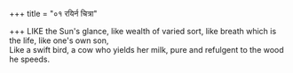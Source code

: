 +++
title = "०१ रयिर्न चित्रा"

+++
LIKE the Sun's glance, like wealth of varied sort, like breath which is the life, like one's own son,  
     Like a swift bird, a cow who yields her milk, pure and refulgent to the wood he speeds.
